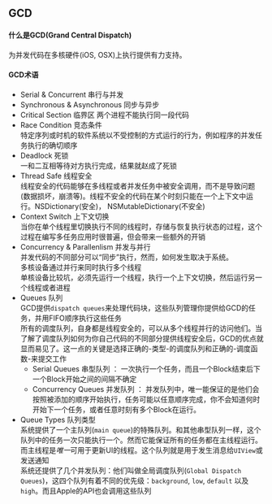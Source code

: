 ## GCD
#### 什么是GCD(Grand Central Dispatch)
为并发代码在多核硬件(iOS, OSX)上执行提供有力支持。  

#### GCD术语
- Serial & Concurrent           串行与并发  
- Synchronous & Asynchronous    同步与异步  
- Critical Section              临界区
  两个进程不能执行同一段代码  
- Race Condition                竞态条件  
  特定序列或时机的软件系统以不受控制的方式运行的行为，例如程序的并发任务执行的确切顺序   
- Deadlock                      死锁  
  一和二互相等待对方执行完成，结果就赵成了死锁  
- Thread Safe                   线程安全  
  线程安全的代码能够在多线程或者并发任务中被安全调用，而不是导致问题(数据损坏，崩溃等)。线程不安全的代码在某个时刻只能在一个上下文中运行。NSDictionary(安全)， NSMutableDictionary(不安全)  
- Context Switch                上下文切换  
  当你在单个线程里切换执行不同的线程时，存储与恢复执行状态的过程，这个过程在编写多任务应用时很普遍，但会带来一些额外的开销  
- Concurrency & Parallenlism    并发与并行  
  并发代码的不同部分可以“同步”执行，然而，如何发生取决于系统。  
  多核设备通过并行来同时执行多个线程  
  单核设备比较坑，必须先运行一个线程，执行一个上下文切换，然后运行另一个线程或者进程  
- Queues                        队列   
  GCD提供`dispatch queues`来处理代码块，这些队列管理你提供给GCD的任务，并用FIFO顺序执行这些任务  
  所有的调度队列，自身都是线程安全的，可以从多个线程并行的访问他们。当了解了调度队列如何为你自己代码的不同部分提供线程安全后，GCD的优点就显而易见了。这一点的关键是选择正确的-类型-的调度队列和正确的-调度函数-来提交工作  
  - Serial Queues 串型队列  ： 一次执行一个任务，而且一个Block结束后下一个Block开始之间的间隔不确定  
  - Concurrency Queues  并发队列 ： 并发队列中，唯一能保证的是他们会按照被添加的顺序开始执行，任务可能以任意顺序完成，你不会知道何时开始下一个任务，或者任意时刻有多个Block在运行。  
- Queue Types                    队列类型  
  系统提供了一个主队列(`main queue`)的特殊队列。和其他串型队列一样，这个队列中的任务一次只能执行一个。然而它能保证所有的任务都在主线程运行。而主线程是*唯一*可用于更新UI的线程。这个队列就是用于发生消息给`UIView`或发送通知  
  系统还提供了几个并发队列：他们叫做全局调度队列(`Global Dispatch Queues`)，这四个队列有着不同的优先级：`background`, `low`, `default` 以及`high`。而且Apple的API也会调用这些队列   
